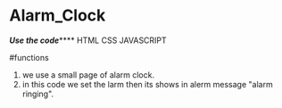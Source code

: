 # Alarm_Clock

***********Use the code***************
HTML
CSS
JAVASCRIPT

#functions
1. we use a small page of alarm clock.
3. in this code we set the larm then its shows in alerm message "alarm ringing".
